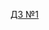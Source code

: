 [ДЗ №1]([https://github.com/AlexKos36/Ylab-qa-intensive/blob/main/homework1](https://github.com/AlexKos36/Ylab-qa-intensive/tree/Homework-1)https://github.com/AlexKos36/Ylab-qa-intensive/tree/Homework-1)

